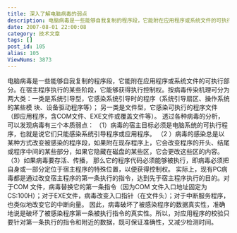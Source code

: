 ```yaml
---
title: 深入了解电脑病毒的弱点
description: 电脑病毒是一些能够自我复制的程序段，它能附在应用程序或系统文件的可执行部分。在宿主程序执行的某些阶段，它能够获得执行控制权。按病毒传染机理可分为两大类：一类是系统引导型，它感染系统引导时的程序（系统引导扇区、操作系统的某些模块、设备驱动程序等
date: 2007-08-01 22:00:08
category: 技术文章
tags: []
post_id: 105
alias: 105
ViewNums: 3873
---
```

电脑病毒是一些能够自我复制的程序段，它能附在应用程序或系统文件的可执行部分。在宿主程序执行的某些阶段，它能够获得执行控制权。按病毒传染机理可分为两大类：一类是系统引导型，它感染系统引导时的程序（系统引导扇区、操作系统的某些模 块、设备驱动程序等）；
另一类是文件型，它感染可执行的程序文件（即应用程序，含COM文件、EXE文件或覆盖文件等）。
透过各种病毒的分析，可以发现病毒有三个本质弱点：
（1）病毒的宿主目标必须是电脑系统的可执行程序，也就是说它们只能感染系统引导程序或应用程序。
（2 ）病毒的感染总是以某种方式改变被感染的程序段，如果附在现存程序上，它会改变程序的开头、结尾或程序中间的某些部分，如果它隐藏在磁盘的某些区，它会更改这些区的内容。
（3）如果病毒要存活、传播， 那么它的程序代码必须能够被执行，即病毒必须把自身或一部分定位于宿主程序的特殊位置，以便获得控制权。
实际上，现有PC病毒都是通过改变宿主程序的第一条执行的指令，达到先于宿主程序执行的目的。对于COM 文件，病毒替换它的第一条指令（因为COM 文件入口地址固定为CS:100H）；对于EXE文件，病毒改变入口指针（在文件头）；对于中断服务程序，也类似地改变它的中断向量。
因此，病毒破坏了被感染程序的数据真实性，准确地说是破坏了被感染程序第一条被执行指令的真实性。所以，对应用程序的校验只要针对第一条执行的指令和附近的数据，既可保证准确性，又减少检测时间。